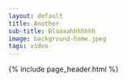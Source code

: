 ```yaml
---
layout: default
title: Another
sub-title: Blaaaahhhhhhh
image: background-home.jpeg
tags: video
---
```


{% include page_header.html %}